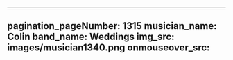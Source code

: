 ------
pagination_pageNumber: 1315
musician_name: Colin
band_name: Weddings
img_src: images/musician1340.png
onmouseover_src: 
------